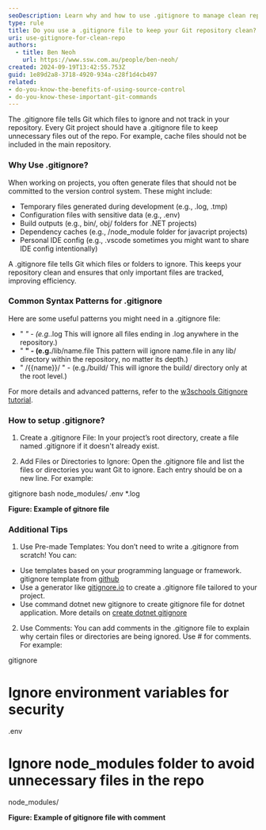 ```yaml
---
seoDescription: Learn why and how to use .gitignore to manage clean repositories. Understand key patterns and explore gitignore templates for different projects.
type: rule
title: Do you use a .gitignore file to keep your Git repository clean?
uri: use-gitignore-for-clean-repo
authors:
  - title: Ben Neoh
    url: https://www.ssw.com.au/people/ben-neoh/
created: 2024-09-19T13:42:55.753Z
guid: 1e89d2a8-3718-4920-934a-c28f1d4cb497
related: 
- do-you-know-the-benefits-of-using-source-control
- do-you-know-these-important-git-commands
---
```


The .gitignore file tells Git which files to ignore and not track in your repository. Every Git project should have a .gitignore file to keep unnecessary files out of the repo. For example, cache files should not be included in the main repository.
<!--endintro-->

### Why Use .gitignore?

When working on projects, you often generate files that should not be committed to the version control system. These might include:

* Temporary files generated during development (e.g., .log, .tmp)
* Configuration files with sensitive data (e.g., .env)
* Build outputs (e.g., bin/, obj/ folders for .NET projects)
* Dependency caches (e.g., /node_module folder for javacript projects)
* Personal IDE config (e.g., .vscode sometimes you might want to share IDE config intentionally)
  
A .gitignore file tells Git which files or folders to ignore. This keeps your repository clean and ensures that only important files are tracked, improving efficiency.

### Common Syntax Patterns for .gitignore

Here are some useful patterns you might need in a .gitignore file:

* " *" - (e.g.*.log This will ignore all files ending in .log anywhere in the repository.)
* " **" - (e.g.**/lib/name.file This pattern will ignore name.file in any lib/ directory within the repository, no matter its depth.)
* " /{{name}}/ " - (e.g./build/ This will ignore the build/ directory only at the root level.)

For more details and advanced patterns, refer to the [w3schools Gitignore tutorial](https://www.w3schools.com/git/git_ignore.asp?remote=github).

### How to setup .gitignore?

1. Create a .gitignore File:
In your project’s root directory, create a file named .gitignore if it doesn't already exist.

2. Add Files or Directories to Ignore:
Open the .gitignore file and list the files or directories you want Git to ignore. Each entry should be on a new line. For example:

gitignore
bash
node_modules/
.env
*.log

**Figure: Example of gitnore file**

### Additional Tips

1. Use Pre-made Templates:
You don’t need to write a .gitignore from scratch! You can:

* Use templates based on your programming language or framework. gitignore template from [github](https://github.com/github/gitignore)
* Use a generator like [gitignore.io](https://www.toptal.com/developers/gitignore) to create a .gitignore file tailored to your project.
* Use command dotnet new gitignore to create gitignore file for dotnet application. More details on [create dotnet gitignore](https://dev.to/rafalpienkowski/easy-to-create-gitignore-for-the-dotnet-developers-1h42)

2. Use Comments:
You can add comments in the .gitignore file to explain why certain files or directories are being ignored. Use # for comments. For example:

gitignore

# Ignore environment variables for security

.env

# Ignore node_modules folder to avoid unnecessary files in the repo

node_modules/

**Figure: Example of gitignore file with comment**
